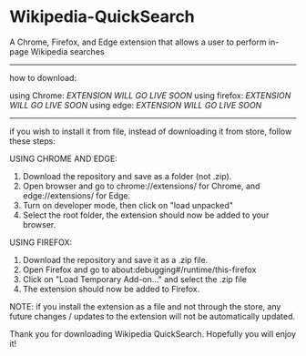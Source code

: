 # Wikipedia-QuickSearch
A Chrome, Firefox, and Edge extension that allows a user to perform in-page Wikipedia searches


----------   ----------   ---------
how to download:

using Chrome: *EXTENSION WILL GO LIVE SOON*
using firefox: *EXTENSION WILL GO LIVE SOON*
using edge: *EXTENSION WILL GO LIVE SOON*

----------   ----------   ----------
if you wish to install it from file, instead of downloading it from store, follow these steps:

USING CHROME AND EDGE:
1. Download the repository and save as a folder (not .zip).
2. Open browser and go to chrome://extensions/ for Chrome, and edge://extensions/ for Edge.
3. Turn on developer mode, then click on "load unpacked"
4. Select the root folder, the extension should now be added to your browser.

USING FIREFOX:
1. Download the repository and save it as a .zip file.
2. Open Firefox and go to about:debugging#/runtime/this-firefox
3. Click on "Load Temporary Add-on..." and select the .zip file
4. The extension should now be added to Firefox.

NOTE: if you install the extension as a file and not through the store, any future changes / updates to the extension will not be automatically updated.

Thank you for downloading Wikipedia QuickSearch. Hopefully you will enjoy it!
